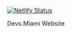 [![Netlify Status](https://api.netlify.com/api/v1/badges/9b08ea01-7979-47a9-8968-9d6fa97beddd/deploy-status)](https://app.netlify.com/sites/devsmiami/deploys)



Devs.Miami Website

